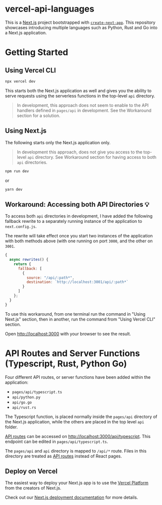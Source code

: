 # vercel-api-languages
This is a [Next.js](https://nextjs.org/) project bootstrapped with [`create-next-app`](https://github.com/vercel/next.js/tree/canary/packages/create-next-app).
This repository showcases introducing multiple languages such as Python, Rust and Go into a Next.js application.

# Getting Started

## Using Vercel CLI
```bash
npx vercel dev
```
This starts both the Next.js application as well and gives you the ability to serve requests using the serverless functions in the top-level `api` directory.

> In development, this approach does not seem to enable to the API handlers defined in `pages/api` in development. See the Workaround section for a solution.

## Using Next.js
The following starts only the Next.js application only. 

> In development this approach, does not give you access to the top-level `api` directory. See Workaround section for having access to both `api` directories.
```bash
npm run dev
```
or 
```bash
yarn dev
```

## Workaround: Accessing both API Directories 💡
To access both `api` directories in development, I have added the following fallback rewrite to a separately running instance of the application to `next.config.js`.

The rewrite will take effect once you start two instances of the application with both methods above (with one running on port `3000`, and the other on `3001`.
```js
{
  async rewrites() {
    return {
      fallback: [
        {
          source: "/api/:path*",
          destination: `http://localhost:3001/api/:path*`
        }
      ]
    };
  }
}
```

To use this workaround, from one terminal run the command in "Using Next.js" section, then in another, run the command from "Using Vercel CLI" section.

Open [http://localhost:3000](http://localhost:3000) with your browser to see the result.

# API Routes and Server Functions (Typescript, Rust, Python Go)

Four different API routes, or server functions have been added within the application:
- `pages/api/typescript.ts`
- `api/python.py`
- `api/go.go`
- `api/rust.rs`

The Typescript function, is placed normally inside the `pages/api` directory of the Next.js application, while the others are placed in the top level `api` folder.

[API routes](https://nextjs.org/docs/api-routes/introduction) can be accessed on [http://localhost:3000/api/typescript](http://localhost:3000/api/typescript). This endpoint can be edited in `pages/api/typescript.ts`.

The `pages/api` and `api` directory is mapped to `/api/*` route. Files in this directory are treated as [API routes](https://nextjs.org/docs/api-routes/introduction) instead of React pages.

## Deploy on Vercel

The easiest way to deploy your Next.js app is to use the [Vercel Platform](https://vercel.com/new?utm_medium=default-template&filter=next.js&utm_source=create-next-app&utm_campaign=create-next-app-readme) from the creators of Next.js.

Check out our [Next.js deployment documentation](https://nextjs.org/docs/deployment) for more details.

